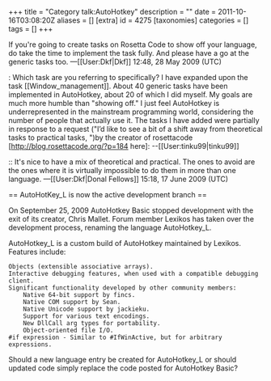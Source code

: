 +++
title = "Category talk:AutoHotkey"
description = ""
date = 2011-10-16T03:08:20Z
aliases = []
[extra]
id = 4275
[taxonomies]
categories = []
tags = []
+++

If you're going to create tasks on Rosetta Code to show off your language, do take the time to implement the task fully. And please have a go at the generic tasks too. —[[User:Dkf|Dkf]] 12:48, 28 May 2009 (UTC)

: Which task are you referring to specifically?  I have expanded upon the task [[Window_management]].  About 40 generic tasks have been implemented in AutoHotkey, about 20 of which I did myself.  My goals are much more humble than "showing off."  I just feel AutoHotkey is underrepresented in the mainstream programming world, considering the number of people that actually use it. The tasks I have added were partially in response to a request ("I’d like to see a bit of a shift away from theoretical tasks to practical tasks, ")by the creator of rosettacode [http://blog.rosettacode.org/?p=184 here]: --[[User:tinku99|tinku99]]

:: It's nice to have a mix of theoretical and practical. The ones to avoid are the ones where it is virtually impossible to do them in more than one language. —[[User:Dkf|Donal Fellows]] 15:18, 17 June 2009 (UTC)

== AutoHotKey_L is now the active development branch ==

On September 25, 2009 AutoHotkey Basic stopped development with the exit of its creator, Chris Mallet. Forum member Lexikos has taken over the development process, renaming the language AutoHotkey_L.

AutoHotkey_L is a custom build of AutoHotkey maintained by Lexikos. Features include:

    Objects (extensible associative arrays).
    Interactive debugging features, when used with a compatible debugging client.
    Significant functionality developed by other community members:
        Native 64-bit support by fincs.
        Native COM support by Sean.
        Native Unicode support by jackieku.
        Support for various text encodings.
        New DllCall arg types for portability.
        Object-oriented file I/O.
    #if expression - Similar to #IfWinActive, but for arbitrary expressions.

Should a new language entry be created for AutoHotkey_L or should updated code simply replace the code posted for AutoHotkey Basic?
